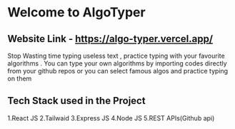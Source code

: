 # Welcome to AlgoTyper 

## Website Link - https://algo-typer.vercel.app/

Stop Wasting time typing useless text , practice typing with your favourite algorithms .
You can type your own algorithms by importing codes directly from your github repos or you can select famous algos and practice typing on them 

## Tech Stack used in the Project 
1.React JS
2.Tailwaid 
3.Express JS
4.Node JS
5.REST APIs(Github api)


